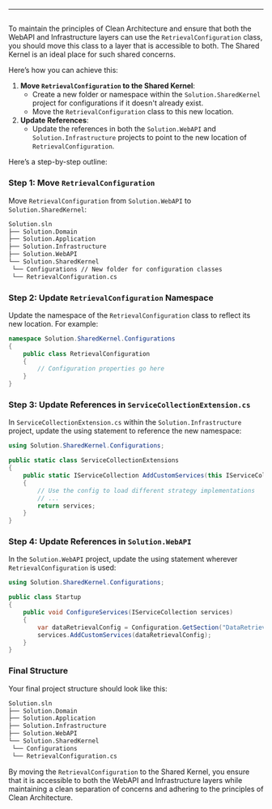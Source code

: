 ---

##

To maintain the principles of Clean Architecture and ensure that both the WebAPI and Infrastructure layers can use the `RetrievalConfiguration` class, you should move this class to a layer that is accessible to both. The Shared Kernel is an ideal place for such shared concerns.

Here’s how you can achieve this:

1. **Move `RetrievalConfiguration` to the Shared Kernel**:
   - Create a new folder or namespace within the `Solution.SharedKernel` project for configurations if it doesn't already exist.
   - Move the `RetrievalConfiguration` class to this new location.
2. **Update References**:
   - Update the references in both the `Solution.WebAPI` and `Solution.Infrastructure` projects to point to the new location of `RetrievalConfiguration`.

Here’s a step-by-step outline:

### Step 1: Move `RetrievalConfiguration`

Move `RetrievalConfiguration` from `Solution.WebAPI` to `Solution.SharedKernel`:

```markdown
Solution.sln  
├── Solution.Domain  
├── Solution.Application  
├── Solution.Infrastructure  
├── Solution.WebAPI  
└── Solution.SharedKernel  
 └── Configurations // New folder for configuration classes  
 └── RetrievalConfiguration.cs
```

### Step 2: Update `RetrievalConfiguration` Namespace

Update the namespace of the `RetrievalConfiguration` class to reflect its new location. For example:

```csharp
namespace Solution.SharedKernel.Configurations
{
    public class RetrievalConfiguration
    {
        // Configuration properties go here
    }
}
```

### Step 3: Update References in `ServiceCollectionExtension.cs`

In `ServiceCollectionExtension.cs` within the `Solution.Infrastructure` project, update the using statement to reference the new namespace:

```csharp
using Solution.SharedKernel.Configurations;

public static class ServiceCollectionExtensions
{
    public static IServiceCollection AddCustomServices(this IServiceCollection services, RetrievalConfiguration config)
    {
        // Use the config to load different strategy implementations
        // ...
        return services;
    }
}
```

### Step 4: Update References in `Solution.WebAPI`

In the `Solution.WebAPI` project, update the using statement wherever `RetrievalConfiguration` is used:

```csharp
using Solution.SharedKernel.Configurations;

public class Startup
{
    public void ConfigureServices(IServiceCollection services)
    {
        var dataRetrievalConfig = Configuration.GetSection("DataRetrieval").Get<RetrievalConfiguration>();
        services.AddCustomServices(dataRetrievalConfig);
    }
}
```

### Final Structure

Your final project structure should look like this:

```markdown
Solution.sln  
├── Solution.Domain  
├── Solution.Application  
├── Solution.Infrastructure  
├── Solution.WebAPI  
└── Solution.SharedKernel  
 └── Configurations  
 └── RetrievalConfiguration.cs
```

By moving the `RetrievalConfiguration` to the Shared Kernel, you ensure that it is accessible to both the WebAPI and Infrastructure layers while maintaining a clean separation of concerns and adhering to the principles of Clean Architecture.


